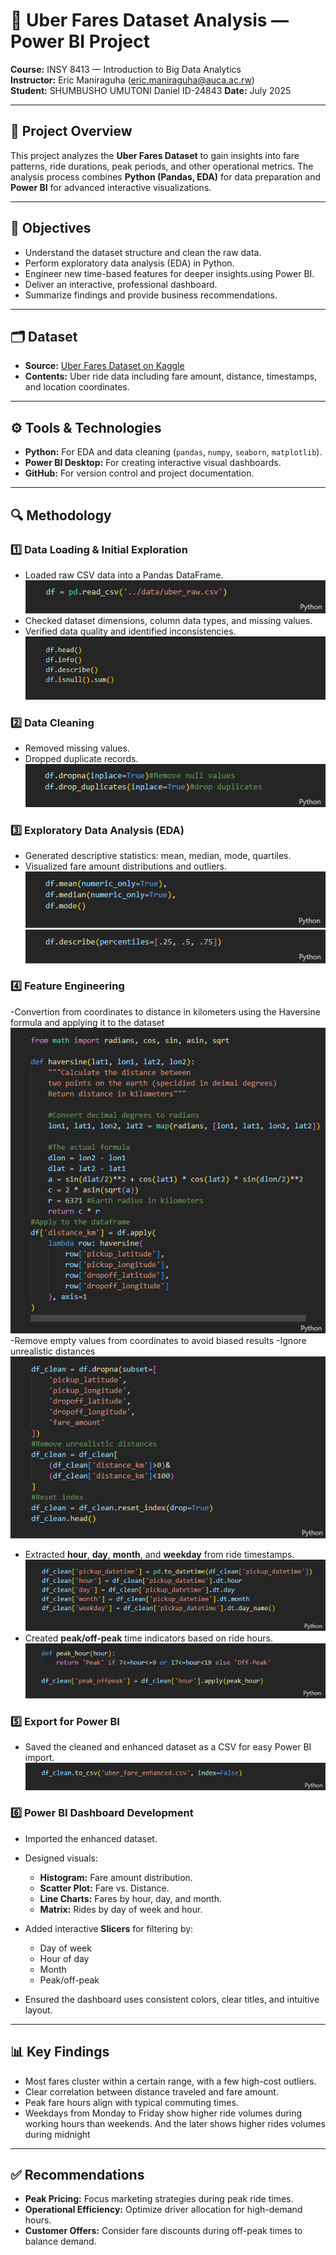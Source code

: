# 🚖 Uber Fares Dataset Analysis — Power BI Project

**Course:** INSY 8413 — Introduction to Big Data Analytics  
**Instructor:** Eric Maniraguha (eric.maniraguha@auca.ac.rw)  
**Student:** SHUMBUSHO UMUTONI Daniel ID-24843
**Date:** July 2025

---

## 📌 Project Overview

This project analyzes the **Uber Fares Dataset** to gain insights into fare patterns, ride durations, peak periods, and other operational metrics. The analysis process combines **Python (Pandas, EDA)** for data preparation and **Power BI** for advanced interactive visualizations.

---

## 🎯 Objectives

- Understand the dataset structure and clean the raw data.
- Perform exploratory data analysis (EDA) in Python.
- Engineer new time-based features for deeper insights.using Power BI.
- Deliver an interactive, professional dashboard.
- Summarize findings and provide business recommendations.

---

## 🗂️ Dataset

- **Source:** [Uber Fares Dataset on Kaggle](https://www.kaggle.com/datasets/yasserh/uber-fares-dataset)
- **Contents:** Uber ride data including fare amount, distance, timestamps, and location coordinates.

---

## ⚙️ Tools & Technologies

- **Python:** For EDA and data cleaning (`pandas`, `numpy`, `seaborn`, `matplotlib`).
- **Power BI Desktop:** For creating interactive visual dashboards.
- **GitHub:** For version control and project documentation.

---

## 🔍 Methodology

### 1️⃣ Data Loading & Initial Exploration

- Loaded raw CSV data into a Pandas DataFrame.
  ![Alt text](./load_data.png)
- Checked dataset dimensions, column data types, and missing values.
- Verified data quality and identified inconsistencies.
  ![Alt text](./data_initial_exploration.png)

### 2️⃣ Data Cleaning

- Removed missing values.
- Dropped duplicate records.
  ![Alt text](./cleaning.png)

### 3️⃣ Exploratory Data Analysis (EDA)

- Generated descriptive statistics: mean, median, mode, quartiles.
- Visualized fare amount distributions and outliers.
  ![alt text](Exploratory_analysis.png)
  ![alt text](image-1.png)

### 4️⃣ Feature Engineering

-Convertion from coordinates to distance in kilometers using the Haversine formula and applying it to the dataset
![alt text](image-2.png)
-Remove empty values from coordinates to avoid biased results
-Ignore unrealistic distances
![alt text](image-3.png)

- Extracted **hour**, **day**, **month**, and **weekday** from ride timestamps.
  ![alt text](image-4.png)
- Created **peak/off-peak** time indicators based on ride hours.
  ![alt text](image-5.png)

### 5️⃣ Export for Power BI

- Saved the cleaned and enhanced dataset as a CSV for easy Power BI import.
  ![alt text](image-6.png)

### 6️⃣ Power BI Dashboard Development

- Imported the enhanced dataset.
- Designed visuals:
  - **Histogram:** Fare amount distribution.
  - **Scatter Plot:** Fare vs. Distance.
  - **Line Charts:** Fares by hour, day, and month.
  - **Matrix:** Rides by day of week and hour.
- Added interactive **Slicers** for filtering by:

  - Day of week
  - Hour of day
  - Month
  - Peak/off-peak

- Ensured the dashboard uses consistent colors, clear titles, and intuitive layout.

---

## 📊 Key Findings

- Most fares cluster within a certain range, with a few high-cost outliers.
- Clear correlation between distance traveled and fare amount.
- Peak fare hours align with typical commuting times.
- Weekdays from Monday to Friday show higher ride volumes during working hours than weekends. And the later shows higher rides volumes during midnight

---

## ✅ Recommendations

- **Peak Pricing:** Focus marketing strategies during peak ride times.
- **Operational Efficiency:** Optimize driver allocation for high-demand hours.
- **Customer Offers:** Consider fare discounts during off-peak times to balance demand.
